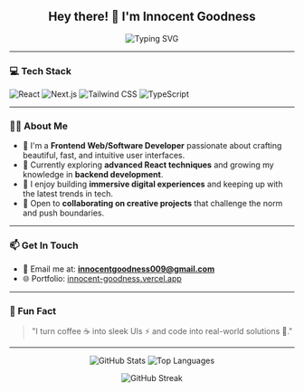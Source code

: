 <h2 align="center">Hey there! 👋 I'm Innocent Goodness</h2>

<p align="center">
  <img src="https://readme-typing-svg.herokuapp.com?font=Fira+Code&duration=3000&pause=1000&center=true&vCenter=true&width=435&lines=Frontend+Web+%2F+Software+Developer;React+%7C+Next.js+%7C+Tailwind+%7C+TypeScript" alt="Typing SVG" />
</p>

---

### 💻 Tech Stack
<p align="left">
  <img src="https://img.shields.io/badge/React-20232A?style=for-the-badge&logo=react&logoColor=61DAFB" alt="React"/>
  <img src="https://img.shields.io/badge/Next.js-000000?style=for-the-badge&logo=nextdotjs&logoColor=white" alt="Next.js"/>
  <img src="https://img.shields.io/badge/Tailwind_CSS-38B2AC?style=for-the-badge&logo=tailwind-css&logoColor=white" alt="Tailwind CSS"/>
  <img src="https://img.shields.io/badge/TypeScript-3178C6?style=for-the-badge&logo=typescript&logoColor=white" alt="TypeScript"/>
</p>

---

### 👨‍💻 About Me

- 🔭 I'm a **Frontend Web/Software Developer** passionate about crafting beautiful, fast, and intuitive user interfaces.  
- 🚀 Currently exploring **advanced React techniques** and growing my knowledge in **backend development**.  
- 🌟 I enjoy building **immersive digital experiences** and keeping up with the latest trends in tech.  
- 🤝 Open to **collaborating on creative projects** that challenge the norm and push boundaries.  

---

### 📫 Get In Touch

- 📧 Email me at: **innocentgoodness009@gmail.com**  
- 🌐 Portfolio: [innocent-goodness.vercel.app](https://innocent-goodness.vercel.app)

---

### 🧠 Fun Fact

> "I turn coffee ☕ into sleek UIs ⚡ and code into real-world solutions 🚀."

---

<p align="center">
  <img src="https://github-readme-stats.vercel.app/api?username=younggee704&show_icons=true&theme=radical" alt="GitHub Stats" />
  <img src="https://github-readme-stats.vercel.app/api/top-langs/?username=younggee704&layout=compact&theme=radical" alt="Top Languages" />
</p>

<p align="center">
  <img src="https://github-readme-streak-stats.herokuapp.com/?user=younggee704&theme=radical" alt="GitHub Streak" />
</p>
